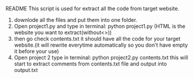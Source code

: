 README
This script is used for extract all the code from target website.

1. downlode all the files and put them into one folder.
2. Open project1.py and type in terminal: python project1.py <html>
(HTML is the website you want to extract(without<>))
3. then go check contents.txt it should have all the code for your target website.(it will rewrite everytime automatically so you don't have empty it before your use)
4. Open project 2 type in terminal: python project2.py contents.txt
this will start to extract comments from contents.txt file and output into output.txt
